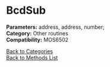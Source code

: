 # BcdSub

**Parameters:** address, address, number;  
**Category:** Other routines  
**Compatibility:** MOS6502  


[Back to Categories](../categories/other_routines.md)  
[Back to Methods List](../../SUMMARY.md)
